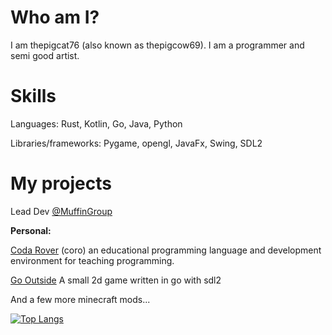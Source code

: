 # Who am I?

I am thepigcat76 (also known as thepigcow69). I am a programmer and semi good artist.

# Skills

Languages: Rust, Kotlin, Go, Java, Python

Libraries/frameworks: Pygame, opengl, JavaFx, Swing, SDL2

# My projects

Lead Dev [@MuffinGroup](https://github.com/MuffinGroup)

**Personal:**

[Coda Rover](https://github.com/Thepigcat76/coro-interpreter) (coro) an educational programming language and development environment for teaching programming.

[Go Outside](https://github.com/Thepigcat76/go_outside) A small 2d game written in go with sdl2

And a few more minecraft mods...

[![Top Langs](https://github-readme-stats.vercel.app/api/top-langs/?username=Thepigcat76=radical)](https://github.com/anuraghazra/github-readme-stats)
